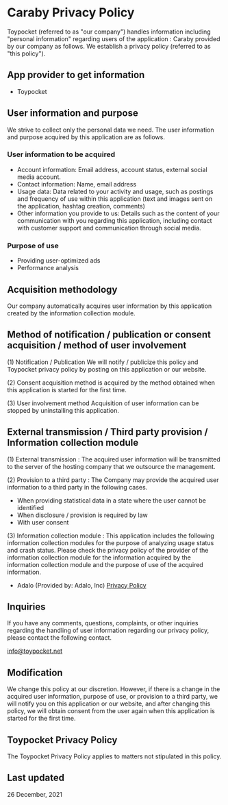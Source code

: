 # Caraby Privacy Policy 
Toypocket (referred to as "our company") handles information including "personal information" regarding users of the application : Caraby provided by our company as follows. We establish a privacy policy (referred to as "this policy").

## App provider to get information
- Toypocket

## User information and purpose
We strive to collect only the personal data we need. The user information and purpose acquired by this application are as follows.

### User information to be acquired
- Account information: Email address, account status, external social media account.
- Contact information: Name, email address
- Usage data: Data related to your activity and usage, such as postings and frequency of use within this application (text and images sent on the application, hashtag creation, comments)
- Other information you provide to us: Details such as the content of your communication with you regarding this application, including contact with customer support and communication through social media.

### Purpose of use
- Providing user-optimized ads
- Performance analysis

## Acquisition methodology 
Our company automatically acquires user information by this application created by the information collection module.

## Method of notification / publication or consent acquisition / method of user involvement
(1) Notification / Publication We will notify / publicize this policy and Toypocket privacy policy by posting on this application or our website.

(2) Consent acquisition method is acquired by the method obtained when this application is started for the first time.

(3) User involvement method Acquisition of user information can be stopped by uninstalling this application.

## External transmission / Third party provision / Information collection module
(1) External transmission : The acquired user information will be transmitted to the server of the hosting company that we outsource the management.

(2) Provision to a third party : The Company may provide the acquired user information to a third party in the following cases.
- When providing statistical data in a state where the user cannot be identified
- When disclosure / provision is required by law
- With user consent

(3) Information collection module : This application includes the following information collection modules for the purpose of analyzing usage status and crash status. Please check the privacy policy of the provider of the information collection module for the information acquired by the information collection module and the purpose of use of the acquired information.
- Adalo (Provided by: Adalo, Inc) [Privacy Policy](https://www.adalo.com/privacy-policy)

## Inquiries
If you have any comments, questions, complaints, or other inquiries regarding the handling of user information regarding our privacy policy, please contact the following contact.

info@toypocket.net

## Modification
We change this policy at our discretion. However, if there is a change in the acquired user information, purpose of use, or provision to a third party, we will notify you on this application or our website, and after changing this policy, we will obtain consent from the user again when this application is started for the first time.

## Toypocket Privacy Policy
The Toypocket Privacy Policy applies to matters not stipulated in this policy.

## Last updated
26 December, 2021

